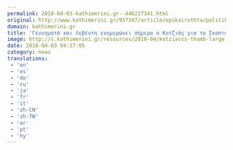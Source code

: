 ```yaml
---
permalink: 2018-04-03-kathimerini.gr--446227341.html
original: http://www.kathimerini.gr/957167/article/epikairothta/politikh/gennhmata-kai-leventh-enhmerwnei-shmera-o-kotzias-gia-to-skopiano
domain: kathimerini.gr
title: 'Γεννηματά και Λεβέντη ενημερώνει σήμερα ο Κοτζιάς για το Σκοπιανό | Kathimerini'
image: http://s.kathimerini.gr/resources/2018-04/kotziasss-thumb-large-thumb-large.jpg
date: 2018-04-03 04:37:05
category: news
translations: 
 - 'en'
 - 'es'
 - 'de'
 - 'ru'
 - 'ja'
 - 'fr'
 - 'it'
 - 'zh-CN'
 - 'zh-TW'
 - 'ar'
 - 'pt'
 - 'hy'
---
```


